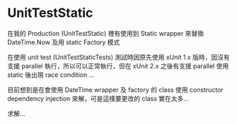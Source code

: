 # UnitTestStatic

在我的 Production (UnitTestStatic) 裡有使用到 Static wrapper 來替換 DateTime.Now 及用 static Factory 模式

在使用 unit test (UnitTestStaticTests) 測試時因原先使用 xUnit 1.x 版時，因沒有支援 parallel 執行，所以可以正常執行，但在 xUnit 2.x 之後有支援 parallel 使用 static 後出現 race condition ...

目前想到是在會使用 DateTime wrapper 及 factory 的 class 使用 constructor dependency injection 來解，可是這樣要更改的 class 實在太多...

求解...
